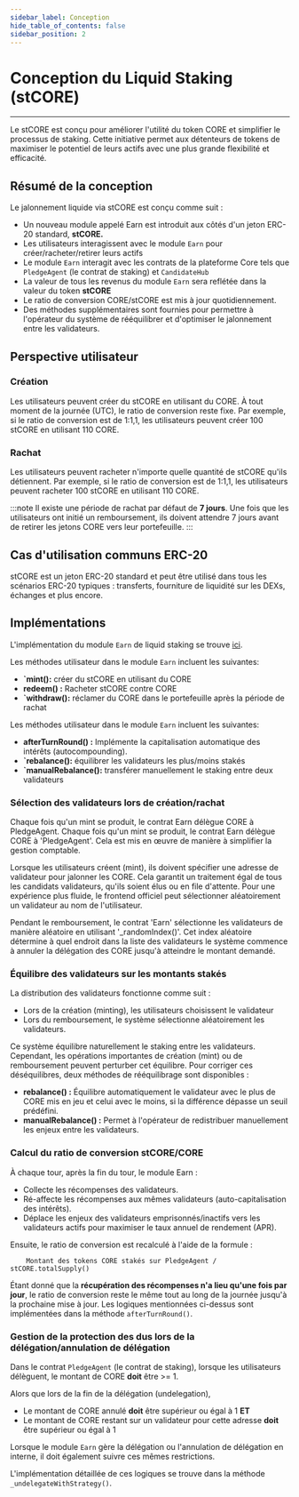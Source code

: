 ```yaml
---
sidebar_label: Conception
hide_table_of_contents: false
sidebar_position: 2
---
```


# Conception du Liquid Staking (stCORE)

---

Le stCORE est conçu pour améliorer l'utilité du token CORE et simplifier le processus de staking. Cette initiative permet aux détenteurs de tokens de maximiser le potentiel de leurs actifs avec une plus grande flexibilité et efficacité.

## Résumé de la conception

Le jalonnement liquide via stCORE est conçu comme suit :

- Un nouveau module appelé Earn est introduit aux côtés d'un jeton ERC-20 standard, **stCORE.**
- Les utilisateurs interagissent avec le module `Earn` pour créer/racheter/retirer leurs actifs
- Le module `Earn` interagit avec les contrats de la plateforme Core tels que `PledgeAgent` (le contrat de staking) et `CandidateHub`
- La valeur de tous les revenus du module `Earn` sera reflétée dans la valeur du token **stCORE**
- Le ratio de conversion CORE/stCORE est mis à jour quotidiennement.
- Des méthodes supplémentaires sont fournies pour permettre à l'opérateur du système de rééquilibrer et d'optimiser le jalonnement entre les validateurs.

## Perspective utilisateur

### Création

Les utilisateurs peuvent créer du stCORE en utilisant du CORE. À tout moment de la journée (UTC), le ratio de conversion reste fixe. Par exemple, si le ratio de conversion est de 1:1,1, les utilisateurs peuvent créer 100 stCORE en utilisant 110 CORE.

### Rachat

Les utilisateurs peuvent racheter n'importe quelle quantité de stCORE qu'ils détiennent. Par exemple, si le ratio de conversion est de 1:1,1, les utilisateurs peuvent racheter 100 stCORE en utilisant 110 CORE.

:::note
Il existe une période de rachat par défaut de **7 jours**. Une fois que les utilisateurs ont initié un remboursement, ils doivent attendre 7 jours avant de retirer les jetons CORE vers leur portefeuille.
:::

## Cas d'utilisation communs ERC-20

stCORE est un jeton ERC-20 standard et peut être utilisé dans tous les scénarios ERC-20 typiques : transferts, fourniture de liquidité sur les DEXs, échanges et plus encore.

## Implémentations

L'implémentation du module `Earn` de liquid staking se trouve [ici](https://github.com/coredao-org/Earn/blob/main/contracts/Earn.sol).

Les méthodes utilisateur dans le module `Earn` incluent les suivantes:

- **\`mint():** créer du stCORE en utilisant du CORE
- **redeem() :** Racheter stCORE contre CORE
- **\`withdraw():** réclamer du CORE dans le portefeuille après la période de rachat

Les méthodes utilisateur dans le module `Earn` incluent les suivantes:

- **afterTurnRound() :** Implémente la capitalisation automatique des intérêts (autocompounding).
- **\`rebalance():** équilibrer les validateurs les plus/moins stakés
- **\`manualRebalance():** transférer manuellement le staking entre deux validateurs

### Sélection des validateurs lors de création/rachat

Chaque fois qu'un mint se produit, le contrat Earn délègue CORE à PledgeAgent. Chaque fois qu'un mint se produit, le contrat Earn délègue CORE à 'PledgeAgent'. Cela est mis en œuvre de manière à simplifier la gestion comptable.

Lorsque les utilisateurs créent (mint), ils doivent spécifier une adresse de validateur pour jalonner les CORE. Cela garantit un traitement égal de tous les candidats validateurs, qu'ils soient élus ou en file d'attente. Pour une expérience plus fluide, le frontend officiel peut sélectionner aléatoirement un validateur au nom de l'utilisateur.

Pendant le remboursement, le contrat 'Earn' sélectionne les validateurs de manière aléatoire en utilisant '_randomIndex()'. Cet index aléatoire détermine à quel endroit dans la liste des validateurs le système commence à annuler la délégation des CORE jusqu'à atteindre le montant demandé.

### Équilibre des validateurs sur les montants stakés

La distribution des validateurs fonctionne comme suit :

- Lors de la création (minting), les utilisateurs choisissent le validateur
- Lors du remboursement, le système sélectionne aléatoirement les validateurs.

Ce système équilibre naturellement le staking entre les validateurs. Cependant, les opérations importantes de création (mint) ou de remboursement peuvent perturber cet équilibre. Pour corriger ces déséquilibres, deux méthodes de rééquilibrage sont disponibles :

- **rebalance() :** Équilibre automatiquement le validateur avec le plus de CORE mis en jeu et celui avec le moins, si la différence dépasse un seuil prédéfini.
- **manualRebalance() :** Permet à l'opérateur de redistribuer manuellement les enjeux entre les validateurs.

### Calcul du ratio de conversion stCORE/CORE

À chaque tour, après la fin du tour, le module Earn :

- Collecte les récompenses des validateurs.
- Ré-affecte les récompenses aux mêmes validateurs (auto-capitalisation des intérêts).
- Déplace les enjeux des validateurs emprisonnés/inactifs vers les validateurs actifs pour maximiser le taux annuel de rendement (APR).

Ensuite, le ratio de conversion est recalculé à l'aide de la formule :

```
    Montant des tokens CORE stakés sur PledgeAgent / stCORE.totalSupply()
```

Étant donné que la **récupération des récompenses n'a lieu qu'une fois par jour**, le ratio de conversion reste le même tout au long de la journée jusqu'à la prochaine mise à jour. Les logiques mentionnées ci-dessus sont implémentées dans la méthode `afterTurnRound()`.

### Gestion de la protection des dus lors de la délégation/annulation de délégation

Dans le contrat `PledgeAgent` (le contrat de staking), lorsque les utilisateurs délèguent, le montant de CORE **doit** être >= 1.

Alors que lors de la fin de la délégation (undelegation),

- Le montant de CORE annulé **doit** être supérieur ou égal à 1 **ET**
- Le montant de CORE restant sur un validateur pour cette adresse **doit** être supérieur ou égal à 1

Lorsque le module `Earn` gère la délégation ou l'annulation de délégation en interne, il doit également suivre ces mêmes restrictions.

L'implémentation détaillée de ces logiques se trouve dans la méthode `_undelegateWithStrategy()`.
